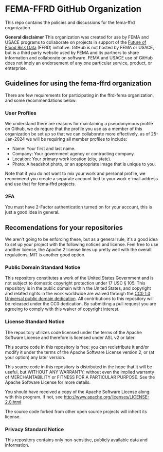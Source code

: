 # FEMA-FFRD GitHub Organization
This repo contains the policies and discussions for the fema-ffrd organization.  

**General disclaimer** This organization was created for use by FEMA and USACE programs to collaborate on projects in support of the [Future of Flood Risk Data](https://www.fema.gov/fact-sheet/future-flood-risk-data-ffrd) (FFRD) initiative. GitHub is not hosted by FEMA or USACE, but is a third party website used by FEMA and its partners to share information and collaborate on software. FEMA and USACE use of GitHub does not imply an endorsement of any one particular service, product, or enterprise.

## Guidelines for using the fema-ffrd organization
There are few requirements for participating in the ffrd-fema organization, and some recommendations below:

### User Profiles
We understand there are reasons for maintaining a pseudonymous profile on Github, we do requre that the profile you use as a member of this organization be set up so that we can collaborate more effectively, as of 25-Jan-2024 we will be requiring all member profiles to include: 

- Name: Your first and last name.
- Company: Your government agency or contracting company.
- Location: Your primary work location (city, state).
- Photo: A headshot photo, or an appropriate image that is unique to you.

Note that if you do not want to mix your work and personal profile, we recommend you create a separate account tied to your work e-mail address and use that for fema-ffrd projects.

### 2FA
You must have 2-Factor authentication turned on for your account, this is just a good idea in general.

## Recomendations for your repositories
We aren't going to be enforcing these, but as a general rule, it's a good idea to set up your project with the following notices and license.  Feel free to use another license, the Apache 2 license lines up pretty well with the overall regulations, MIT is another good option.

### Public Domain Standard Notice
This repository constitutes a work of the United States Government and is not
subject to domestic copyright protection under 17 USC § 105. This repository is in
the public domain within the United States, and copyright and related rights in
the work worldwide are waived through the [CC0 1.0 Universal public domain dedication](https://creativecommons.org/publicdomain/zero/1.0/).
All contributions to this repository will be released under the CC0 dedication. By
submitting a pull request you are agreeing to comply with this waiver of
copyright interest.

### License Standard Notice
The repository utilizes code licensed under the terms of the Apache Software
License and therefore is licensed under ASL v2 or later.

This source code in this repository is free: you can redistribute it and/or modify it under
the terms of the Apache Software License version 2, or (at your option) any
later version.

This source code in this repository is distributed in the hope that it will be useful, but WITHOUT ANY
WARRANTY; without even the implied warranty of MERCHANTABILITY or FITNESS FOR A
PARTICULAR PURPOSE. See the Apache Software License for more details.

You should have received a copy of the Apache Software License along with this
program. If not, see http://www.apache.org/licenses/LICENSE-2.0.html

The source code forked from other open source projects will inherit its license.

### Privacy Standard Notice
This repository contains only non-sensitive, publicly available data and
information.